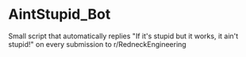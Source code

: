# AintStupid_Bot
Small script that automatically replies "If it's stupid but it works, it ain't stupid!" on every submission to r/RedneckEngineering
